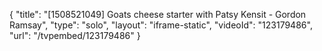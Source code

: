 {
    "title": "[1508521049] Goats cheese starter with Patsy Kensit - Gordon Ramsay",
    "type": "solo",
    "layout": "iframe-static",
    "videoId": "123179486",
    "url": "\/tvpembed\/123179486"
}